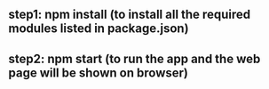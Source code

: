 ## step1: npm install (to install all the required modules listed in package.json)
## step2: npm start (to run the app and the web page will be shown on browser)